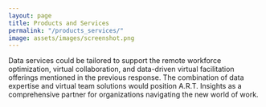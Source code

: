 ```yaml
---
layout: page
title: Products and Services
permalink: "/products_services/"
image: assets/images/screenshot.png
---
```


Data services could be tailored to support the remote workforce optimization, virtual collaboration, and data-driven virtual facilitation offerings mentioned in the previous response. The combination of data expertise and virtual team solutions would position A.R.T. Insights as a comprehensive partner for organizations navigating the new world of work.



